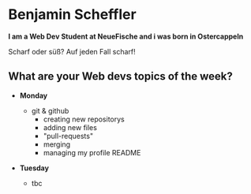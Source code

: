 # Benjamin Scheffler
**I am a Web Dev Student at NeueFische and i was born in Ostercappeln**

Scharf oder süß? Auf jeden Fall scharf!

## What are your Web devs topics of the week?
- **Monday**
  - git & github
    - creating new repositorys
    - adding new files
    - "pull-requests"
    - merging
    - managing my profile README

- **Tuesday**
    - tbc


